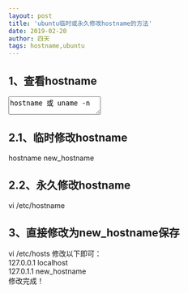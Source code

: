 ```yaml
---
layout: post
title: 'ubuntu临时或永久修改hostname的方法'
date: 2019-02-20
author: 四天
tags: hostname,ubuntu 
---
```


## 1、查看hostname ##
<TEXTAREA>hostname 或 uname -n</TEXTAREA>
## 2.1、临时修改hostname ##
hostname new_hostname
## 2.2、永久修改hostname ##
vi /etc/hostname
## 3、直接修改为new_hostname保存 ##
vi /etc/hosts
修改以下即可：  
127.0.0.1 localhost  
127.0.1.1 new_hostname  
修改完成！